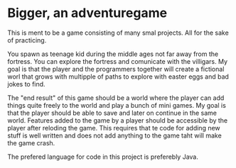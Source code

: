 # Bigger, an adventuregame
This is ment to be a game consisting of many smal projects. All for the sake of practicing.

You spawn as teenage kid during the middle ages not far away from the fortress. You can explore the fortress and comunicate with the villigars. My goal is that the player and the programmers together will create a fictional worl that grows with multipple of paths to explore with easter eggs and bad jokes to find. 

The "end result" of this game should be a world where the player can add things quite freely to the world and play a bunch of mini games. My goal is that the player should be able to save and later on continue in the same world. Features added to the game by a player should be accessible by the player after reloding the game. This requires that te code for adding new stuff is well written and does not add anything to the game taht will make the game crash.

The prefered language for code in this project is preferebly Java.

